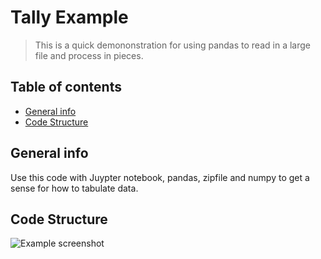 # Tally Example 
> This is a quick demononstration for using pandas to read in a large file and process in pieces. 

## Table of contents
* [General info](#general-info)
* [Code Structure](#code-structure)

## General info
Use this code with Juypter notebook, pandas, zipfile and numpy to get a sense for how to tabulate data. 

## Code Structure
![Example screenshot](./img/screenshot.png)

